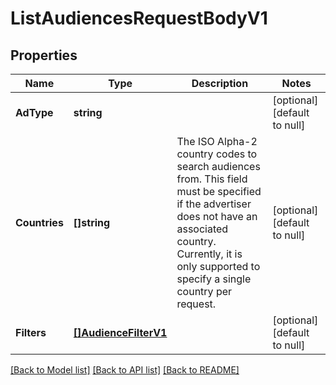 # ListAudiencesRequestBodyV1

## Properties
Name | Type | Description | Notes
------------ | ------------- | ------------- | -------------
**AdType** | **string** |  | [optional] [default to null]
**Countries** | **[]string** | The ISO Alpha-2 country codes to search audiences from. This field must be specified if the advertiser does not have an associated country. Currently, it is only supported to specify a single country per request. | [optional] [default to null]
**Filters** | [**[]AudienceFilterV1**](AudienceFilterV1.md) |  | [optional] [default to null]

[[Back to Model list]](../README.md#documentation-for-models) [[Back to API list]](../README.md#documentation-for-api-endpoints) [[Back to README]](../README.md)

